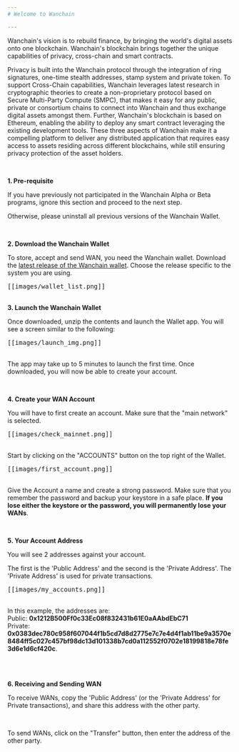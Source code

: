 ```yaml
---
# Welcome to Wanchain

---
```

Wanchain's vision is to rebuild finance, by bringing the world's digital assets onto one blockchain. Wanchain's blockchain brings together the unique capabilities of privacy, cross-chain and smart contracts.

Privacy is built into the Wanchain protocol through the integration of ring signatures, one-time stealth addresses, stamp system and private token. To support Cross-Chain capabilities, Wanchain leverages latest research in cryptographic theories to create a non-proprietary protocol based on Secure Multi-Party Compute (SMPC), that makes it easy for any public, private or consortium chains to connect into Wanchain and thus exchange digital assets amongst them. Further, Wanchain's blockchain is based on Ethereum, enabling the ability to deploy any smart contract leveraging the existing development tools. These three aspects of Wanchain make it a compelling platform to deliver any distributed application that requires easy access to assets residing across different blockchains, while still ensuring privacy protection of the asset holders.

<br>

**1. Pre-requisite**

If you have previously not participated in the Wanchain Alpha or Beta programs, ignore this section and proceed to the next step.

Otherwise, please uninstall all previous versions of the Wanchain Wallet.

<br> 

**2. Download the Wanchain Wallet**

To store, accept and send WAN, you need the Wanchain wallet. Download the [latest release of the Wanchain wallet](https://github.com/wanchain/go-wanchain/releases/tag/v1.0.0). Choose the release specific to the system you are using.

<kbd>
[[images/wallet_list.png]]
</kbd>

<br>
<br>

**3. Launch the Wanchain Wallet**

Once downloaded, unzip the contents and launch the Wallet app. You will see a screen similar to the following:

<kbd>
[[images/launch_img.png]]
</kbd>

<br>
<br>

The app may take up to 5 minutes to launch the first time. Once downloaded, you will now be able to create your account.

<br>

**4. Create your WAN Account**

You will have to first create an account. Make sure that the "main network" is selected.

<kbd>
[[images/check_mainnet.png]]
</kbd>

<br>
<br>

Start by clicking on the "ACCOUNTS" button on the top right of the Wallet.

<kbd>
[[images/first_account.png]]
</kbd>

<br>
<br>

Give the Account a name and create a strong password. Make sure that you remember the password and backup your keystore in a safe place. **If you lose either the keystore or the password, you will permanently lose your WANs**.

<br>

**5. Your Account Address**

You will see 2 addresses against your account.

The first is the 'Public Address' and the second is the 'Private Address'. The 'Private Address' is used for private transactions.

<kbd>
[[images/my_accounts.png]]
</kbd>

<br>
<br>

In this example, the addresses are:
<br>
Public: **0x1212B500Ff0c33Ec08f832431b61E0aAAbdEbC71** 
<br>
Private: **0x0383dec780c958f607044f1b5cd7d8d2775e7c7e4d4f1ab11be9a3570e8484ff5c027c457bf98dc13d101338b7cd0a112552f0702e18199818e78fe3d6e1d6cf420c**.

<br>
<br>

**6. Receiving and Sending WAN**

To receive WANs, copy the 'Public Address' (or the 'Private Address' for Private transactions), and share this address with the other party.

<br>

To send WANs, click on the "Transfer" button, then enter the address of the other party.
